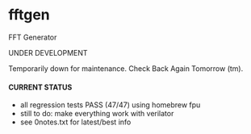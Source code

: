 fftgen
======

FFT Generator

UNDER DEVELOPMENT

Temporarily down for maintenance.  Check Back Again Tomorrow (tm).


#### CURRENT STATUS

- all regression tests PASS (47/47) using homebrew fpu
- still to do: make everything work with verilator
- see 0notes.txt for latest/best info
